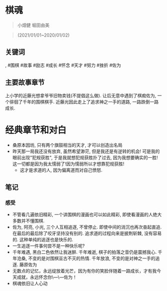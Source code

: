 # 棋魂

> 小畑健 堀田由美

> \(2021/01/01\~2020/01/02\)

## 关键词
, #围棋 #故事 #励志 #成长 #怀念 #天才 #努力 #挫折 #佐为

## 主要故事章节

上小学的近藤光想拿爷爷旧物卖钱\(不提倡这么做\). 让后无意中遇到了棋痴佐为, 一个徘徊了千年的围棋棋手. 近藤光因此走上了追求神之一手的道路, 一路跌倒一路成长.

# 经典章节和对白
* 桑原本因坊, 只有两个旗鼓相当的天才, 才可以创造出名局
* 昨天那一局我还没有放弃, 虽然希望渺茫, 但是我还是有逆转的机会! 可是我的眼前出现"犯规获胜", 于是我就想犯规获胜扑了过去, 因为我想要确实的一胜! 这一切都是因为我太懦弱了!因为懦弱所以才想靠犯规获胜!
    * 这才是求道的人, 因为偏离道而对自己愤怒.

## 笔记
### 感受
* 不管看几遍依旧精彩, 一个讲围棋的漫画也可以如此精彩, 即使看漫画的人绝大多数并不懂围棋.
* 佐为, 阿亮, 小光, 三个人互相追逐, 不曾停止. 即使中间的消沉也再次奋起直追. 在最后的最后除了咬牙坚持没有别的. 追求道的过程向来是披荆斩棘, 没有容易的. 这种单纯的追逐也是快乐的.
* 一生追逐一件事何尝不是一种快乐呢?
* 千年难遇, 黑白二色依然让我迷醉. 千年难逝, 棋子的拍落之音仍是震撼我心. 千年沧桑, 不变的是对围棋亘古不灭的热情. 千年放浪, 不变的是对神之一手的追逐. 藤原佐为
* 无数点的记忆，永远绽放着光芒，因为有你的笑脸伴随着一路成长，才有我今天成就，永远怀念你\—\—佐为！
* 棋魂依旧让人心动


